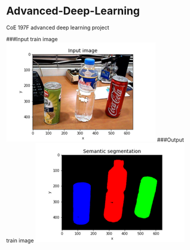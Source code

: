 # Advanced-Deep-Learning
CoE 197F advanced deep learning project

###Input train image
<img width="400" alt="Input train image" src="https://github.com/jobisnar/Advanced-Deep-Learning/blob/master/images/0000107-input.png">
###Output train image
<img width="400" alt="Input train image" src="https://github.com/jobisnar/Advanced-Deep-Learning/blob/master/images/0000107-mask-epoch-40.png">
